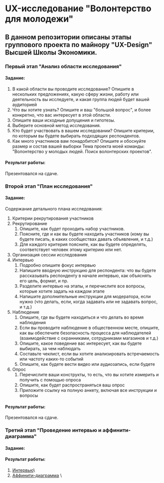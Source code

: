 # UX-исследование "Волонтерство для молодежи"
## В данном репозитории описаны этапы группового проекта по майнору "UX-Design" Высшей Школы Экономики. 
### Первый этап "Анализ области исследования"
#### Задание:
1. В какой области вы проводите исследование? Опишите в нескольких предложениях, какую сферу жизни, работу или деятельность вы исследуете, и какая группа людей будет вашей аудиторией
2. Что вы хотите узнать? Опишите и ваш "большой вопрос", и более конкретно, что вас интересует в этой области.
3. Опишите ваши исходные допущения и гипотезы.
4. Выберите основной метод исследования.
5. Кто будет участвовать в вашем исследовании? Опишите критерии, по которым вы будете выбирать подходящих респондентов.
6. Как много участников вам понадобится? Опишите и обоснуйте размер и состав вашей выборки
Тема проекта моей команды: "Волонтерство у молодых людей. Поиск волонтерских проектов".
#### Результат работы:
Презентовался на сдаче.
### Второй этап "План исследования"
#### Задание:
Содержание детального плана исследования:
1. Критерии рекрутирования участников
2. Рекрутирование
    1. Опишите, как будет проходить набор участников. 
    2. Поясните, где и как вы будете находить участников (кому вы будете писать, в каких сообществах давать объявления, и т.д.)
    3. Для каждого критерия поясните, как вы будете определять, соответствует человек этому критерию или нет.
3. Организация сессии исследования
4. Интервью
    1. Подробно опишите фокус интервью
    2. Напишите вводную инструкцию для респондента: что вы будете рассказывать респонденту в начале интервью, как объяснять его цель, формат, и пр.
    3. Разделите интервью на этапы, и перечислите все вопросы, которые хотите задать на каждом этапе
    4. Напишите дополнительные инструкции для модератора, если нужно (что делать, если, когда задавать или не задавать вопрос, и т.д.)
5. Наблюдение
    1. Опишите, где вы будете находиться и что делать во время наблюдения
    2. Если вы проводите наблюдение в общественном месте, опишите, как вы обеспечите безопасность процесса для наблюдателей (взаимодействие с охранниками, сотрудниками магазинов и т.д.)
    3. Опишите, какое поведение вас интересует, как вы будете выбирать, за чем наблюдать
    4. Составьте чеклист, если вы хотите анализировать встречаемость или частоту каких-то событий
    5. Опишите, как будете вести видео или аудиозапись, если будете
6. Опрос
    1. Перечислите ваши конструкты, то есть, что вы хотите измерить и получить с помощью опроса
    2. Опишите, как будет распространяться ваш опрос
    3. Приложите ссылку на полную анкету, включая все инструкции и вопросы
#### Результат работы:
Презентовался на сдаче.

### Третий этап "Проведение интервью и аффинити-диаграмма"
#### Задание:
#### Результат работы:
1. [Интервью](https://drive.google.com/drive/u/1/folders/1nsblmE2jGf7tfCHuurhWE0LdzKYOQmXQ)\
2. [Аффинити-диаграмма](https://www.figma.com/file/KMb5EtA5LRnVYGd7ATAt7r/%D0%B0%D1%84%D1%84%D0%B8%D0%BD%D0%B8%D1%82%D0%B8?node-id=0%3A1) \
